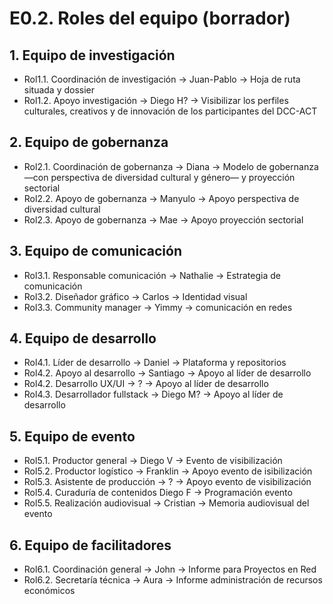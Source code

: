 # E0.2. Roles del equipo (borrador)

## 1. Equipo de investigación

* Rol1.1. Coordinación de investigación -> Juan-Pablo -> Hoja de ruta situada y dossier
* Rol1.2. Apoyo investigación -> Diego H? -> Visibilizar los perfiles culturales, creativos y de innovación de los participantes del DCC-ACT

## 2. Equipo de gobernanza

* Rol2.1. Coordinación de gobernanza -> Diana -> Modelo de gobernanza —con perspectiva de diversidad cultural y género— y proyección sectorial
* Rol2.2. Apoyo de gobernanza -> Manyulo -> Apoyo perspectiva de diversidad cultural
* Rol2.3. Apoyo de gobernanza -> Mae -> Apoyo proyección sectorial

## 3. Equipo de comunicación

* Rol3.1. Responsable comunicación -> Nathalie -> Estrategia de comunicación
* Rol3.2. Diseñador gráfico -> Carlos -> Identidad visual
* Rol3.3. Community manager -> Yimmy -> comunicación en redes

## 4. Equipo de desarrollo

* Rol4.1. Líder de desarrollo -> Daniel -> Plataforma y repositorios
* Rol4.2. Apoyo al desarrollo -> Santiago -> Apoyo al líder de desarrollo
* Rol4.2. Desarrollo UX/UI -> ? -> Apoyo al líder de desarrollo
* Rol4.3. Desarrollador fullstack -> Diego M? -> Apoyo al líder de desarrollo

## 5. Equipo de evento

* Rol5.1. Productor general -> Diego V -> Evento de visibilización
* Rol5.2. Productor logístico -> Franklin -> Apoyo evento de isibilización
* Rol5.3. Asistente de producción -> ? -> Apoyo evento de visibilización
* Rol5.4. Curaduría de contenidos Diego F -> Programación evento
* Rol5.5. Realización audiovisual -> Cristian -> Memoria audiovisual del evento

## 6. Equipo de facilitadores

* Rol6.1. Coordinación general -> John -> Informe para Proyectos en Red
* Rol6.2. Secretaría técnica -> Aura -> Informe administración de recursos económicos
